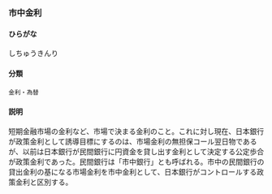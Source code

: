 <div style="display:none;">

## [あ行](securities-terms?id=あ行)
## [か行](securities-terms?id=か行)
## [さ行](securities-terms?id=さ行)

</div>

### 市中金利

#### ひらがな

しちゅうきんり

#### 分類

`金利・為替`

#### 説明

短期金融市場の金利など、市場で決まる金利のこと。これに対し現在、日本銀行が政策金利として誘導目標にするのは、市場金利の無担保コール翌日物であるが、以前は日本銀行が民間銀行に円資金を貸し出す金利として決定する公定歩合が政策金利であった。民間銀行は「市中銀行」とも呼ばれる。市中の民間銀行の貸出金利の基になる市場金利を市中金利として、日本銀行がコントロールする政策金利と区別する。

<div style="display:none;">

## [た行](securities-terms?id=た行)
## [な行](securities-terms?id=な行)
## [は行](securities-terms?id=は行)
## [ま行](securities-terms?id=ま行)
## [や行](securities-terms?id=や行)
## [ら行](securities-terms?id=ら行)
## [わ行](securities-terms?id=わ行)
## [英数字・記号](securities-terms?id=英数字・記号)

</div>

